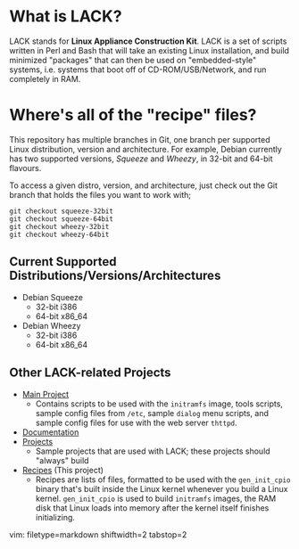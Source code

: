 # What is LACK? #
LACK stands for **Linux Appliance Construction Kit**.  LACK is a set of
scripts written in Perl and Bash that will take an existing Linux
installation, and build minimized "packages" that can then be used on
"embedded-style" systems, i.e. systems that boot off of CD-ROM/USB/Network,
and run completely in RAM.

# Where's all of the "recipe" files? #
This repository has multiple branches in Git, one branch per supported Linux
distribution, version and architecture.  For example, Debian currently has two
supported versions, _Squeeze_ and _Wheezy_, in 32-bit and 64-bit flavours.

To access a given distro, version, and architecture, just check out the Git
branch that holds the files you want to work with;

    git checkout squeeze-32bit
    git checkout squeeze-64bit
    git checkout wheezy-32bit
    git checkout wheezy-64bit

## Current Supported Distributions/Versions/Architectures ##
- Debian Squeeze
  - 32-bit i386
  - 64-bit x86_64
- Debian Wheezy
  - 32-bit i386
  - 64-bit x86_64

## Other LACK-related Projects ##
- [Main Project](https://github.com/spicyjack/lack)
  - Contains scripts to be used with the `initramfs` image, tools scripts,
    sample config files from `/etc`, sample `dialog` menu scripts, and sample
    config files for use with the web server `thttpd`.
- [Documentation](https://github.com/spicyjack/lack-docs)
- [Projects](https://github.com/spicyjack/lack-projects)
  - Sample projects that are used with LACK; these projects should "always"
    build
- [Recipes](https://github.com/spicyjack/lack-recipes) (This project) 
  - Recipes are lists of files, formatted to be used with the `gen_init_cpio`
    binary that's built inside the Linux kernel whenever you build a Linux
    kernel.  `gen_init_cpio` is used to build `initramfs` images, the RAM disk
    that Linux loads into memory after the kernel itself finishes
    initializing.

vim: filetype=markdown shiftwidth=2 tabstop=2

